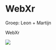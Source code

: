 # WebXr
Groep: Leon + Martijn

WebXr

<img src="/MartijnRene/Museum/blob/master/Website/idee%20voorbeeld.png?raw=true">